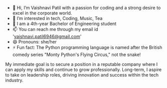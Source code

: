 - 👋 Hi, I’m Vaishnavi Patil with a passion for coding and a strong desire to excel in the corporate world.
- 👀 I’m interested in tech, Coding, Music, Tea 
- 🌱 I am a 4th-year Bachelor of Engineering student
- 📫 You can reach me through my email id 'vaishnavi.patil6946@gmail.com'
- 😄 Pronouns: she/her
- ⚡ Fun fact: The Python programming language is named after the British comedy series "Monty Python's Flying Circus," not the snake! 

My immediate goal is to secure a position in a reputable company where I can apply my skills and continue to grow professionally. 
Long-term, I aspire to take on leadership roles, driving innovation and success within the tech industry. 
